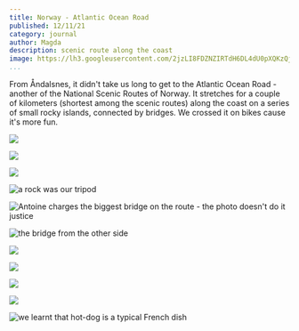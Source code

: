```yaml
---
title: Norway - Atlantic Ocean Road
published: 12/11/21
category: journal
author: Magda
description: scenic route along the coast
image: https://lh3.googleusercontent.com/2jzLI8FDZNZIRTdH6DL4dU0pXQKzQjrVqmDjrnptZCOzJH5YEGanxfkP6nx-2xZelTTeCkc2RMwV7GOvva8MIf5C_gMQHaqyZpCFkWQXa7WVRwtoXdVWwiiJH9ihDDBhXHKfOR7RznzjbLL3C6G9s_k80Fl9xNqWGKXm8c_xIuiCJInnwlWya56OeSXxlq3cNwFck18EEp8JdmC-1DZ_k5Z9t6MorEfUwlaH54hzK1-Mlq15ei0Q8aNfRNN0uJxKG_EHkZv3by2yQPsAIwflYLkQv8ASycSmgvvGYVahceOWqAAGUJE7-56v7zREficqb1LbxV5sCLWZ5rHXBXYwwMk3tapLP-QrEjAJoluKGCZQ6MujjIUO-Vxuc6c-BVK5-94jvJgA4XG-D_8zlyjTm-1Ub17P7Yx3uEwW4flSA5tHN2CRsi-ib_cxEdV95NH0OjviWoQ5fdG9BKnmWBnbLQuhLri-P40E-BvEMToKgIaRy_50QppSoA1p2sxSNBvL2v8vnBx6Jf62Duna2zu4GoZIaVevFeqCYyxNn5DURL3ShpFHueS0Csx9qqowD5embr0iigoOg96q58P_JdQKKHdUn6s9QJHVnT3QtDEFUgXkZbBHezd3SjUokvuLy3wb1mf7xmBpFWIRvORZZD88lBewuMFPBcDTd-FVG8wB6eTAhJvL6f2uHjScPALNdkmxXnFr6fr2S0JPc1NCLZcu0V7_35cLWSLI5E1wDl7xs6my2QgXzrHCW1BwbtdY1lNu75AK5pgbZJxZvAtf=w6000-h4000-no
...
```


From Åndalsnes, it didn't take us long to get to the Atlantic Ocean Road - another of the National Scenic Routes of Norway. It stretches for a couple of kilometers (shortest among the scenic routes) along the coast on a series of small rocky islands, connected by bridges. We crossed it on bikes cause it's more fun.

![](https://lh3.googleusercontent.com/OUnSj4OSJuxQanzBqppqymtmWSMo-Y7jy5dKyvLz7xyAtmJgCryQYWHjsRbO8IwFzYpHOI6emtWzlMxgH5zt07jhCGXeIA6jJo3c3cXMz-EabtSrBQOUbhTyWX6pHWNXf_vV7Qhy9U6QxKKhaeTCqbgoTl2fkI8xuFV0UpjzD3UaTfO3gOj0NOcrMv2mfWEUPq2CVTWaOL-hn862NtTpYgnuFKxmrK2WlPRDovcWQn-r4oT-EQ3tVx4BAyw_svOELE6jcMrxZZ6xkZgAYy8NM_YlUMIC-M8Tsfq3q2MCqF0bJ1JE-q0fpJxu9sICI50yFAkq6xLx1H3CbZ6diJGdNkQPSSN7hNYGoo5Zfb3AOatufD15DRi_Tw0Hswhi0-eKAjRRVw3K6y-dqHD92_pj44Iag_KRqHcDV4WoOYVn02D5aLu0ryR4cZQ98FjOBHtZao9bVWCd0MFdUr0lde7AGgcr0Y7yCaW58OoPTCQ0_9lx0hFkYSvqlLUpAsNewyXTczhipIJ6OchRomdc0AhgAXjHk9lXVtKuqzfKyy1aeWl3IrOQ817Q2H-SjpcpmZq3RSlEZZbA0-8tn_jpshMrOkUPcVKo3v3AEje2oTi7Ub68J4ckRYSm9EERE_4I4DTYXdR5BQzq2F2K3N73ZT5YOqDdzph2XIsBHWEehbo2eufPgw5R9PJET7NfNB6jEFr2y4oA0qdnOvCweEbKioAB2AjTm2CI2pDEOee_km0ByohG0ct5fQi-wdSauajwRorRZaVSE3Hp0GQyCG4Q=w6000-h4000-no)

![](https://lh3.googleusercontent.com/ON4Nvd4GYvGJyDhrVLt-KVew1unqmUL1L3Lo8SP7HPPCiNoj74NN9hhyKHKVphYVgsAucLlQhOwOy6tHNe51mVe8zu_lr1zfOHxv7GIl9ht69epbR_BjsaTDptIcQahlno4AwGbEbDaESOpBRZD8LtJ9ZPVsqARjfTHdmZxdPdui49aVafXGEzlzo76QrPto6iIw_s11XsHgMczqNYAuLz0ujo50ZAJFDd-e4TUyqdxx6ZYiDuItpf3Kq0b65K8isxCIiK0eBZvAleNZXYU6NN8tsd0qZmnpAz4Hr0JG-3xVDvkd4WDxpyfuNWcIX3YaSe1k0fHaqQByhNZTtkEY13Csd6bLgFNjCb9dn4RRfsBb5BAS28c26P4jsuCmatGrLIbtnjJvpr3NKDNTIRXOEmmDZ0IVtBDwtAoXZ7PD7wcbNTPezS13YRpjY4e8yGRGeeFtk5XL4lm3aN0SLhDUGywSV-pWjhJstBFFwfLJ1Sy_i4AFkYfqG_wOF5ooLSjuc67uhhdCyMUy_G-xlnc5982TIaxGR6lEnKLGJGB0p2WD05GXQkVFIZ56do6tLdDAsyon8rgc4g0hnHy8ub09ct9h-SLJ6xMtkhPtbPxCJUxYZFmzXGJhIbl82rlfGgoRCbtvZDZIBPj1-ZZ0815LmRSSwvhSV1-6uWr-buiviEonf_5gHQq2CM3CjNRhlAzVdE72uN0wR06kIivLG-BcUO67A2hy4hzmK177Xl8D1s_jAxK4YO1lv1SR01ZGqA8WxbAtO7csK2t0iY_L=w6000-h4000-no)

![](https://lh3.googleusercontent.com/PvBuLuxD6ybIXOOMYDnu558XAkbgmlC84x3USZ8yTjVpoS8KC-J93Ed2ptU1AU7PnzqtY-6Q4kB7FXfYkkHrxee9drNINtRgi3l6_B_idJUadaaTjA2v26NvrDfzxbsRjvQWyDa0e8Z7CART7Nyz04hWjIj59VDSl3oBJSe9r8rzsfF-bbCCJWtWitIUTLNwOL8nn-QO554NSlCT5TVKTKVT8fiNIxiwF6udZQV-bI2EHDSRbUMcYayWFxyLD7VYv6Dg24Iq31FbklulAajSmRnCdJ5N6ToRBLaQ1wLAw6T14XnElxnRYecvKb4zD8FT6mddL6XS8yEJ9-nmiJfW1pA7pZZfVzlu_ylRWKkKQ6USM8UqkYcG4qQIdUZ_6YTcQYoOsG9_vNCb8kVw2J8sGSDPUDgUGabZ6z5GA-1_ulPvkDK3nIutaxx_1l8oFlHWY-MliiAvTct_xINye7fGAApP9r-qh45SPUPrNrESd5GeCC83zLUSQ_K75UhlH9RwhdFUJoOlzwFaTLNpOFc8aJsusGqMGuoze3YpbP3lBzuWokhxJB5zUbFbUe9TToNi7Il8nzTiPqB8goB9_s7NYuusJGdgWlfbcVC1_zMcFMpF61Ct7pS76X0LPBMyThVGlIIyUCxt__euAEJg7qAzYCl6e4xO6pZF43HestKVMucQbcT-HYvsVGamTmz0CSVMx9XpEWP-Jjljkz3aJFB6eXnCZ9Dn-gAuDfPjujkd1TgtMtGKQ-o8zMKCkh8c1mDIMhAPS_pY6Vo8-8p4=w6000-h4000-no)

![a rock was our tripod](https://lh3.googleusercontent.com/wOFuyjbQskseQjZyks149dxZOX4XXjf-NSAZU0V9DSHIQG370INoZEIDv6xBq_cFzPl6PxLMWSUOCGJdgtUPZ70xQ9pmQ6NR-MpjfFYmao5MUgtRKfHzBK7gQpz3VunkHs5gwz5lP6_zyf8lYZUc_fNoDCqk6Qj5Oki-8uWe4p23rz9sT8vPkB99rmtWAnT7uhwz8JwoCxG8L5PxJpj1ZNWz0m8UMT2y5LrbyxKze94TgwNf_0YpShH2IHevh9GrYrT4wP2q3IAr8z8JYAOiVLeqdw_X-TAZhffAfYb3ou71lPPA61DhpuDJXTvuHWLCWrAcnsXy3G7MfM0R_CN1ikBDlddt18JjrjWmRw9aUVzJwri2CEWW_1Miah5ziVBAWLsh1iH97O0D_NYTEdf9nbK2erIv6JQI10riRG8s2JVyGumyXj8Vh-84vVuEE8mYhVv9Qj9i8ohO9Csqus5BHgeY-qxslqOxwNozMWFigWIl7tPHw_X87F1wziOoUHqeF7xDlmP4Dqiu9YWOc8ip2cNt3LSLrtfgDBo3jexSJ7XUCxUvZxLS6YLbftAe4vWfz0Zaa5fZf92M1sqEmCftpWfCB1qo0CVEeg4CdB2pVMzhdCZ_qFjQ1vnbLh2xy7BY0dS3U-cED2j7zdt3Q4C4lQEpdLR4Wh6awu6EG-WwuhnG68jIi3M2S3ZChD4x5y-ISOvlFuO9XP_Qxc4wbYXZO7hXS6qljLJL47rnLAUxHhWHvQiKquo2NqfcsUTEPozDAgMHh3V_emDWTFet=w6000-h4000-no)

![Antoine charges the biggest bridge on the route - the photo doesn't do it justice](https://lh3.googleusercontent.com/Z01avdeoo2DrFEI5QdtnKSEFi1N6SESlVKQwJxH4XCYlXGC2C2JEOocw4UkPrkOFfwVKm7WDxe1qEo5GB_HHUwroh-G0tkg07rXPj9hHgdX7MQH4qkifKqB8MYSPcx4JfJOU5ILlImrYLU-tNctPRZSpZKA6oNUUpWQ9Wy6Rjic3o-EpYGOhx3PNZBVmjsTUAW-HvPk_HvUm0RDkKEn9zBJMK8fZ_CUwohxW_K2CmyQzCp29nvd4gKI1RngaowIqf2E95KZuYq56I7ZfkJsWih7ROtxEzxUZoGA2d49dG6lLWoHA8kUaRkXMRpEFZc9tRneIUZ-ymKCglGY8EJermIS-arrYO5bEt7knBr_CSxXfa4Bc46yxNOhZe_zvB5nBLobUADpIVcavIY4fhQCy8EeKIDhXijOw5zBVfmP4yV8vqToSUYTZ3xlchoyEa-Txl5gHOHFRvuPpD1xYs9Zt7lz9IBLgdJQCzPvZXSF_6iHqfBUEFUP4JxkQGi3_JcavoTqvjDbI4-XaU6Om5jDdrg37UK5SKtR7eN4mgLLMe6hlG2C3_TzVjR43IAuft5D6VdEIkdZg_LWWxfV4fV6TKjpkp159j8sd4Fx5iek4rjtqcLBlQfVL69J7wEUqPBWLmB9sukLd7BKUNj5S6wqv0XBlAObdjQlGgOZsJ6jZzCRKF6NtD8LEgRmUpK3C7QjaW8MGNa-h9L2DbE_P4avP9ChWd3V1TGX6WRWAvH2LST_uCjS0vgPEnUtjGNXlCsWzFHyn5ox6tcA5Eq5G=w6000-h4000-no)

![the bridge from the other side](https://lh3.googleusercontent.com/YcxaKrmwtM1RJz1lqEkHFtMmXg6UmGSuvghZc6vaHU5bedCWxPxhhIfXeuu1UhhxN90IjQ7KZ5ICBWBMEL28WwmKe9ExLdSF1VVUFJ01UF1oZsRg3NmG8OEi9cjx1hHt8P7n4T83ry6k3M_lnvD0nsVCrfs8Z1HTNySvHk7blqqfDezHddrsZ-5SC4Vi68JxturcRvwEcEFQQAc-gmUxfurnyDvXCM3xHYk8Wsus-4njqJGCHB-LpmNCZlyGxUgNqWipGc7lflEmOXg_uI1CHz3e-BXPM0ZvzZw-CKkkEZaS7xFcGNZ63FPat0g1OOyZ25nW5MOzxHNrU0UjQYQdRet7P6C5_QCWumuKW44ZnXCdTU0rFlSfqN6ZoXYZB-kBNkQ7wuluWJ7UtcOEbR9sJaPRC1IK3J3JsveibkuKzutGQap0RqXg9MRDV7vIIRy-Ipx2yXV3H2fTxGofJYxxGisxCupCr4NvjFdNgWTUeWZkF3s8Ij9XAXCLhvtudu4TuiZRvGzjENSjwqx8Aas3DH7LwcWhiykYCrmgE2N9vdl478oFfgRGmF8FdaAfbsz8kpgJDFKREEQ89z1_ep5qyOh4LFeeiG27NB567DjuSBryJi4WP-4b71JRdncSZhdRFOebPviiZewJKiSIggM66r1G1t0B_anBzQfUI9iU9CyJoQIHxNUudOiBHA3TJPmMF_Gv5n1bIrAsU1uU8q_rpa-ewZYiH6QuVe8ePsiuZVT1NQcBrExawoNe71uSAtmEsVurA_fFm2SKlXcy=w6000-h4000-no)

![](https://lh3.googleusercontent.com/2jzLI8FDZNZIRTdH6DL4dU0pXQKzQjrVqmDjrnptZCOzJH5YEGanxfkP6nx-2xZelTTeCkc2RMwV7GOvva8MIf5C_gMQHaqyZpCFkWQXa7WVRwtoXdVWwiiJH9ihDDBhXHKfOR7RznzjbLL3C6G9s_k80Fl9xNqWGKXm8c_xIuiCJInnwlWya56OeSXxlq3cNwFck18EEp8JdmC-1DZ_k5Z9t6MorEfUwlaH54hzK1-Mlq15ei0Q8aNfRNN0uJxKG_EHkZv3by2yQPsAIwflYLkQv8ASycSmgvvGYVahceOWqAAGUJE7-56v7zREficqb1LbxV5sCLWZ5rHXBXYwwMk3tapLP-QrEjAJoluKGCZQ6MujjIUO-Vxuc6c-BVK5-94jvJgA4XG-D_8zlyjTm-1Ub17P7Yx3uEwW4flSA5tHN2CRsi-ib_cxEdV95NH0OjviWoQ5fdG9BKnmWBnbLQuhLri-P40E-BvEMToKgIaRy_50QppSoA1p2sxSNBvL2v8vnBx6Jf62Duna2zu4GoZIaVevFeqCYyxNn5DURL3ShpFHueS0Csx9qqowD5embr0iigoOg96q58P_JdQKKHdUn6s9QJHVnT3QtDEFUgXkZbBHezd3SjUokvuLy3wb1mf7xmBpFWIRvORZZD88lBewuMFPBcDTd-FVG8wB6eTAhJvL6f2uHjScPALNdkmxXnFr6fr2S0JPc1NCLZcu0V7_35cLWSLI5E1wDl7xs6my2QgXzrHCW1BwbtdY1lNu75AK5pgbZJxZvAtf=w6000-h4000-no)

![](https://lh3.googleusercontent.com/dP0s4IHBC3IDRxpld1_-5Cw9-ltWAJ2Lx0gzkYzzdg71HISOqmq3GVl5u609QLNcQrk_eAFQBHFVtu6PT1wh4btiKvDrJwRPUgvZbUarVMGYxRlRVB2mp31DGEv0ITQWl7Ocq2QvwZp8uDVgXFtccpj7BrsEQNAarHhR8xT5UD-X9P2ZZw-Kny5oN3ULm7EJ5t_Tpca4Wq2U2KTuhKng8vQ7KRDyRkrC17sMF_I7lXb-O0nClo9jqwnaTxjY92a59noqR90BMBPf1wtdFum_KAOCcJ7sAO1JpefyUI4VToQl8yEM5myEWtcyehBZpJUzJnSYpMZBl5PjW_tqF4h_EUU-swR-di_R-LB6NDUecp4aCSOLMIuLeByBEYcAnr4nr5fjiw9_Ixj46GR-FgMSpNDW2WTf2YHlPDaPVva-Vye_TmnsFM3W1j3ZaoG8ie_Hw9nhjpSeLENZtV5sPF8qrLBQJ24atEetWDw9XER0K0KXxg79AmgYWJh1FoDbYaDmbA4KD9zw6Wzyr9JF_-F5BkzhslaaPy29H5KCFk1zKtRXWBNDR2XvSSitUsfu7_t2FHSk7B5LgQQH6_4VWGDWCiR92mswwe3NFL6S0P5klXoV_TTKcTnVJ4c90Hhs0bNed6SEjflM-nfpefk2qUupMoPMcaxzAGUSK9k0UAffDLs12x4SdfEnKlf2wlMycgVsX4erPtplWTTcDYYdZjZOUY2Ytdm_hS-8lU8XwZHOeOCQmpzzBm2EDxDyl36v1vuGHH9SWUqB8TgywAQ2=w6000-h4000-no)

![](https://lh3.googleusercontent.com/xzi33l6n-0jT_aZqbO1EdmviQzjwjp3qcLOW0R30W_SazxDQ6QGwcz9HS8r7HBie3w_mgmXo-B_OskHn2FK7G_443PzKvPppD5N8AHkPGkklo8o74p7lwqmafAk_YsyuYx8zXFVgdKt10e98u502EXyq1Yfya3Hm8aglVJduIA06bZU1KmyQzpc7nS024Phyfh8T5NGQHZWHlcRqXjmjnTkgzUd4YA4yx5-3GD85XtfjngRW9a4-79_aWdVHcRyUb6KMO4XRf44ZVmefNK3ZF5RBryePZj7zrCvtqTaD_3zlBR0GlSAW-6crdmik-KfgFyT1vFRMSAWuJFje4t_9zfaOqh8TlEY1Mr6BApriHqRIAO3Hlmd1kYjSiJiQEM2xmvUb0fKHqfCZ7a_lQPftg1vhM3rNcVguxGGDi2ORdTyQ0RXv50PrQhtq1IJ8q8ArRBB2GT9NeePqWNZ87Z30vNlMTS7stHB6C9JlZbjB9yPQO0OTUQt93vveHk4j24g4ruuBTfgkZ0CY1ZQaD19tRcqjcbDhFEuRg8XcMJMYF23WUkMn_5xnZBBscQTfV-Q4GfoaPjtGM_I0-feQs_2EvSEa7HixdiOzbyUSiaNufJ4xgkxTOugf19VNuiMyHwXZHonbrrzEyRGoWtPguHPiWOKWjzWMMeIbICX_BRPO3Dud3wTe_Hl21ft7t3WS-b_vQzE4L7bZYw4ycYz6LGw_AcfgH0EKQ3Lhh1ffbBgD4rUKQvDP-vwmZleaNdx_92mLdPwbv3jb3fTVF7jN=w6000-h4000-no)

![](https://lh3.googleusercontent.com/TjIKEYDfMaArdT3woflwPhpXkGRgwvkldk1i2TsKWx9VpVl8Yl0zipxF3kFfbdt8DT0DSDTBa0c7OwUVrSpjmIhqHKUTpkPQPTdl8P5Yjhus-1YNFbNywOrmGr89va659A2ukHqkk3F5YzFQUpguuYbdKWPAmGLjswEZm_BeEHgmWhF3FeipP0LhpqUGil-Sw7NeMmR3ufVnOq38sBp40pDFwINLc4cgBt5CUC_XbBpRyQ3_3eS4yLjVtpDcJq3Ow-OgT5N2bPNjrutY8jvZf3FqUiFaof0bWVW0aOukm1iyePiqnZSCHvRRZHYew3kyFBXCDvUWrSuERTQg4pmc-VZEDANhCJbIdzlKj0Wry_j68JpSbNS279drV2TPSIgF6PjI5H7zE1okdWI_Y2zBl5AqQzUjYU24BqQwciXabHFggmE5V_oveKf4qXmGEJFb7EE9ODyvy07Vxj5CIeyn5eKwLO-LHJMkrXL9i7abwZHkhOEdIx2QEwkeOCsGpQ4IkEjRTvfk-e36IChvEn73HK7KtDPdEAiDiQ34KdZl3JKpbcWLyCF7uw5nurqU7C2bKKCmG_gDjNJCySCcU8tWOF7snu5_NqwhOATDzF5U87K8lNytHbJ3kHH-jy2Sxyr-gp7ReWhzUGDWXY0vKWshi2d8P8BEGPDFGt2cDOpRMmEzbZ6MW1r58DefLaA2xMmsLmfkZJ4JSq_QXvekpDLHMaVpJY3hsIwlRUQzq_ESp6X4C3kKqTjGctO2zEdigxUAGVXyZMNzr4tHr5gq=w6000-h4000-no)

![we learnt that hot-dog is a typical French dish](https://lh3.googleusercontent.com/eui4n5uz5TuVEs7eWDGVwP21Kg_c-w0aCr_xHfI1i4mXqMfuHrcA2cSMI4z4TuPtkleXp0QhMvpGMiVxkdTTdM0SQaRNNylU3coEWLLIjx7InlkqXFF5PGsFuzayVkzC9FONs_E5yEEjyYmvQGWAWfeYaOV-I4V5_MM-LCFvSFgaO7g9jRYul6tnFRi1LZL8YzNhZelV3xyRxAo0v91PbuNuDMpr2REmP2LBMenksFhtisSOql6BMIm-WDeFU_szBIdECOblrXjrkAQhmzcLSqu6jvsBg_6iGmI2Vp7_LhXVwsMFhJYGCTj6tas-6fR76Z_H0Y8i389CupFlB4DVdBjF_FjCsn6qYA6w_Rbi9TshqX5lR3XM8_yWlYReg1BdGtKj1MzeMX0iWJGgQbdinfQJoyfgvt20iV5ipW1lUE0qXmPRL2UILrGiVYlUaUYyFlhoa6691SJpHEYem4LkNXNaC67337OrZWiDpcpVdfpPFFPLvABM1rvnRpclHjtqa5Jmuxe3U1Q8n_1QdbOhzVW5S9XryKpwrcdSex8MmHzTMl3VAYvNxgiHVGPwCGoXL9UGa4XwdoYRqvWDhgyIkhbDyvLthDV2VnAn5D6FFGbCrHPc9G8NoaFQf4YhObtb8SH0ZVoyzccuAQj8WYmn8D7rAX8phVm7hUAG4kqTcpGvdJLWuz3Khc5eYujzoW33XuyeGl65LYivSyL0v10CXL82G0bfKCF6Lm4MdlZSZ8FzE1S48UAoe90GjOpctO8bhb7uYaPn6izaCHQ1=w6000-h4000-no)

